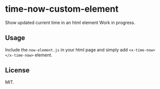 # time-now-custom-element
Show updated current time in an html element
Work in progress.


## Usage

Include the ```now-element.js``` in your html page and simply add ```<x-time-now></x-time-now>``` element.


## License

MIT.
